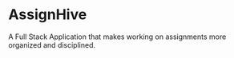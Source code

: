 # AssignHive
A Full Stack Application that makes working on assignments more organized and disciplined. 

